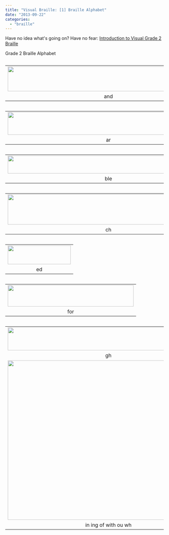 ```yaml
---
title: "Visual Braille: [1] Braille Alphabet"
date: "2013-09-22"
categories: 
  - "braille"
---
```


Have no idea what's going on? Have no fear: [Introduction to Visual Grade 2 Braille](/visual-grade-2-braille-dictionary-introduction/)

Grade 2 Braille Alphabet

<table cellpadding="0" cellspacing="0" class="tr-caption-container" style="float: left; margin-right: 1em; text-align: left;"><tbody><tr><td style="text-align: center;"><a href="/wp-content/uploads/2013/09/and.png" imageanchor="1" style="clear: left; margin-bottom: 1em; margin-left: auto; margin-right: auto;"><img border="0" height="79" src="/wp-content/uploads/2013/09/and.png" width="640"></a></td></tr><tr><td class="tr-caption" style="text-align: center;">and</td></tr></tbody></table>

<table cellpadding="0" cellspacing="0" class="tr-caption-container" style="float: left; margin-right: 1em; text-align: left;"><tbody><tr><td style="text-align: center;"><a href="/wp-content/uploads/2013/09/ar.png" imageanchor="1" style="clear: left; margin-bottom: 1em; margin-left: auto; margin-right: auto;"><img border="0" height="72" src="/wp-content/uploads/2013/09/ar.png" width="640"></a></td></tr><tr><td class="tr-caption" style="text-align: center;">ar</td></tr></tbody></table>

<table cellpadding="0" cellspacing="0" class="tr-caption-container" style="float: left; margin-right: 1em; text-align: left;"><tbody><tr><td style="text-align: center;"><a href="/wp-content/uploads/2013/09/ble.png" imageanchor="1" style="clear: left; margin-bottom: 1em; margin-left: auto; margin-right: auto;"><img border="0" height="57" src="/wp-content/uploads/2013/09/ble.png" width="640"></a></td></tr><tr><td class="tr-caption" style="text-align: center;">ble</td></tr></tbody></table>

<table cellpadding="0" cellspacing="0" class="tr-caption-container" style="float: left; margin-right: 1em; text-align: left;"><tbody><tr><td style="text-align: center;"><a href="/wp-content/uploads/2013/09/ch.png" imageanchor="1" style="clear: left; margin-bottom: 1em; margin-left: auto; margin-right: auto;"><img border="0" height="96" src="/wp-content/uploads/2013/09/ch.png" width="640"></a></td></tr><tr><td class="tr-caption" style="text-align: center;">ch</td></tr></tbody></table>

<table cellpadding="0" cellspacing="0" class="tr-caption-container" style="float: left; margin-right: 1em; text-align: left;"><tbody><tr><td style="text-align: center;"><a href="/wp-content/uploads/2013/09/ed.png" imageanchor="1" style="clear: left; margin-bottom: 1em; margin-left: auto; margin-right: auto;"><img border="0" height="60" src="/wp-content/uploads/2013/09/ed.png" width="200"></a></td></tr><tr><td class="tr-caption" style="text-align: center;">ed</td></tr></tbody></table>

<table cellpadding="0" cellspacing="0" class="tr-caption-container" style="float: left; margin-right: 1em; text-align: left;"><tbody><tr><td style="text-align: center;"><a href="/wp-content/uploads/2013/09/for.png" imageanchor="1" style="clear: left; margin-bottom: 1em; margin-left: auto; margin-right: auto;"><img border="0" height="68" src="/wp-content/uploads/2013/09/for.png" width="400"></a></td></tr><tr><td class="tr-caption" style="text-align: center;">for</td></tr></tbody></table>

<table cellpadding="0" cellspacing="0" class="tr-caption-container" style="float: left; margin-right: 1em; text-align: left;"><tbody><tr><td style="text-align: center;"><a href="/wp-content/uploads/2013/09/gh.png" imageanchor="1" style="clear: left; margin-bottom: 1em; margin-left: auto; margin-right: auto;"><img border="0" height="73" src="/wp-content/uploads/2013/09/gh.png" width="640"></a></td></tr><tr><td class="tr-caption" style="text-align: center;">gh</td></tr><tr><td style="text-align: center;"><a href="/wp-content/uploads/2013/09/Screenshot-from-2013-09-28-01-23-03.png" imageanchor="1" style="clear: left; margin-bottom: 1em; margin-left: auto; margin-right: auto;"><img border="0" height="506" src="/wp-content/uploads/2013/09/Screenshot-from-2013-09-28-01-23-03.png" style="margin-left: auto; margin-right: auto;" width="640"></a></td></tr><tr><td class="tr-caption" style="text-align: center;">in ing of with ou wh</td></tr></tbody></table>
